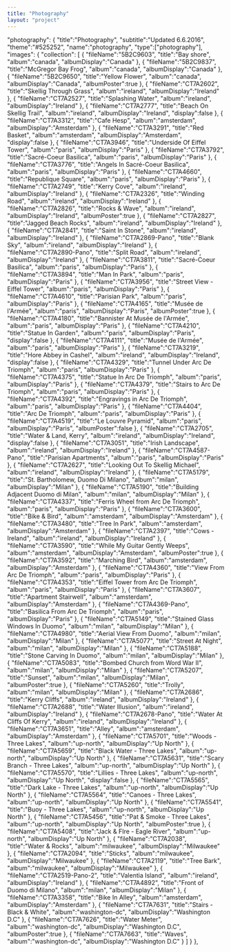```yaml
---
title: "Photography"
layout: "project"
---
```

"photography": {
        "title":"Photography",
        "subtitle":"Updated 6.6.2016",
        "theme":"#525252",
        "name":"photography",
        "type":["photography"],
        "images": {
            "collection": [
                {
                    "fileName":"5B2C9603",
                    "title":"Bay shore",
                    "album":"canada",
                    "albumDisplay":"Canada"
                },
                {
                    "fileName":"5B2C9837",
                    "title":"McGregor Bay Frog",
                    "album":"canada",
                    "albumDisplay":"Canada"
                },
                {
                    "fileName":"5B2C9650",
                    "title":"Yellow Flower",
                    "album":"canada",
                    "albumDisplay":"Canada",
                    "albumPoster":true
                },
                {
                    "fileName":"CT7A2602",
                    "title":"Skellig Through Grass",
                    "album":"ireland",
                    "albumDisplay":"Ireland"
                },
                {
                    "fileName":"CT7A2527",
                    "title":"Splashing Water",
                    "album":"ireland",
                    "albumDisplay":"Ireland"
                },
                {
                    "fileName":"CT7A2777",
                    "title":"Beach On Skellig Trail",
                    "album":"ireland",
                    "albumDisplay":"Ireland",
                    "display":false
                },
                {
                    "fileName":"CT7A3312",
                    "title":"Cafe Hesp",
                    "album":"amsterdam",
                    "albumDisplay":"Amsterdam"
                },
                {
                    "fileName":"CT7A3291",
                    "title":"Red Basket",
                    "album":"amsterdam",
                    "albumDisplay":"Amsterdam",
                    "display":false
                },
                {
                    "fileName":"CT7A3946",
                    "title":"Underside Of Eiffel Tower",
                    "album":"paris",
                    "albumDisplay":"Paris"
                },
                {
                    "fileName":"CT7A3792",
                    "title":"Sacré-Coeur Basilica",
                    "album":"paris",
                    "albumDisplay":"Paris"
                },
                {
                    "fileName":"CT7A3776",
                    "title":"Angels In Sacré-Coeur Basilica",
                    "album":"paris",
                    "albumDisplay":"Paris"
                },
                {
                    "fileName":"CT7A4660",
                    "title":"Republique Square",
                    "album":"paris",
                    "albumDisplay":"Paris"
                },
                {
                    "fileName":"CT7A2749",
                    "title":"Kerry Cove",
                    "album":"ireland",
                    "albumDisplay":"Ireland"
                },
                {
                    "fileName":"CT7A2326",
                    "title":"Winding Road",
                    "album":"ireland",
                    "albumDisplay":"Ireland"
                },
                {
                    "fileName":"CT7A2826",
                    "title":"Rocks & Wave",
                    "album":"ireland",
                    "albumDisplay":"Ireland",
                    "albumPoster":true
                },
                {
                    "fileName":"CT7A2827",
                    "title":"Jagged Beach Rocks",
                    "album":"ireland",
                    "albumDisplay":"Ireland"
                },
                {
                    "fileName":"CT7A2841",
                    "title":"Saint In Stone",
                    "album":"ireland",
                    "albumDisplay":"Ireland"
                },
                {
                    "fileName":"CT7A2869-Pano",
                    "title":"Blank Sky",
                    "album":"ireland",
                    "albumDisplay":"Ireland"
                },
                {
                    "fileName":"CT7A2890-Pano",
                    "title":"Split Road",
                    "album":"ireland",
                    "albumDisplay":"Ireland"
                },
                {
                    "fileName":"CT7A3811",
                    "title":"Sacré-Coeur Basilica",
                    "album":"paris",
                    "albumDisplay":"Paris"
                },
                {
                    "fileName":"CT7A3894",
                    "title":"Man In Park",
                    "album":"paris",
                    "albumDisplay":"Paris"
                },
                {
                    "fileName":"CT7A3956",
                    "title":"Street View - Eiffel Tower",
                    "album":"paris",
                    "albumDisplay":"Paris"
                },
                {
                    "fileName":"CT7A4610",
                    "title":"Parisian Park",
                    "album":"paris",
                    "albumDisplay":"Paris"
                },
                {
                    "fileName":"CT7A4165",
                    "title":"Musée de l'Armée",
                    "album":"paris",
                    "albumDisplay":"Paris",
                    "albumPoster":true
                },
                {
                    "fileName":"CT7A4180",
                    "title":"Bannister At Musée de l'Armée",
                    "album":"paris",
                    "albumDisplay":"Paris"
                },
                {
                    "fileName":"CT7A4210",
                    "title":"Statue In Garden",
                    "album":"paris",
                    "albumDisplay":"Paris",
                    "display":false
                },
                {
                    "fileName":"CT7A4111",
                    "title":"Musée de l'Armée",
                    "album":"paris",
                    "albumDisplay":"Paris"
                },
                {
                    "fileName":"CT7A3219",
                    "title":"Hore Abbey in Cashel",
                    "album":"ireland",
                    "albumDisplay":"Ireland",
                    "display":false
                },
                {
                    "fileName":"CT7A4329",
                    "title":"Tunnel Under Arc De Triomph",
                    "album":"paris",
                    "albumDisplay":"Paris"
                },
                {
                    "fileName":"CT7A4375",
                    "title":"Statue In Arc De Triomph",
                    "album":"paris",
                    "albumDisplay":"Paris"
                },
                {
                    "fileName":"CT7A4379",
                    "title":"Stairs to Arc De Triomph",
                    "album":"paris",
                    "albumDisplay":"Paris"
                },
                {
                    "fileName":"CT7A4392",
                    "title":"Engravings in Arc De Triomph",
                    "album":"paris",
                    "albumDisplay":"Paris"
                },
                {
                    "fileName":"CT7A4404",
                    "title":"Arc De Triomph",
                    "album":"paris",
                    "albumDisplay":"Paris"
                },
                {
                    "fileName":"CT7A4519",
                    "title":"Le Louvre Pyramid",
                    "album":"paris",
                    "albumDisplay":"Paris",
                    "albumPoster":false
                },
                {
                    "fileName":"CT7A2705",
                    "title":"Water & Land, Kerry",
                    "album":"ireland",
                    "albumDisplay":"Ireland",
                    "display":false
                },
                {
                    "fileName":"CT7A3051",
                    "title":"Irish Landscape",
                    "album":"ireland",
                    "albumDisplay":"Ireland"
                },
                {
                    "fileName":"CT7A4587-Pano",
                    "title":"Parisian Apartments",
                    "album":"paris",
                    "albumDisplay":"Paris"
                },
                {
                    "fileName":"CT7A2627",
                    "title":"Looking Out To Skellig Michael",
                    "album":"ireland",
                    "albumDisplay":"Ireland"
                },
                {
                    "fileName":"CT7A5179",
                    "title":"St. Bartholomew, Duomo Di Milano",
                    "album":"milan",
                    "albumDisplay":"Milan"
                },
                {
                    "fileName":"CT7A5190",
                    "title":"Building Adjacent Duomo di Milan",
                    "album":"milan",
                    "albumDisplay":"Milan"
                },
                {
                    "fileName":"CT7A4337",
                    "title":"Ferris Wheel from Arc De Triomph",
                    "album":"paris",
                    "albumDisplay":"Paris"
                },
                {
                    "fileName":"CT7A3600",
                    "title":"Bike & Bird",
                    "album":"amsterdam",
                    "albumDisplay":"Amsterdam"
                },
                {
                    "fileName":"CT7A3480",
                    "title":"Tree In Park",
                    "album":"amsterdam",
                    "albumDisplay":"Amsterdam"
                },
                {
                    "fileName":"CT7A2397",
                    "title":"Cows - Ireland",
                    "album":"ireland",
                    "albumDisplay":"Ireland"
                },
                {
                    "fileName":"CT7A3590",
                    "title":"While My Guitar Gently Weeps",
                    "album":"amsterdam",
                    "albumDisplay":"Amsterdam",
                    "albumPoster":true
                },
                {
                    "fileName":"CT7A3592",
                    "title":"Marching Bird",
                    "album":"amsterdam",
                    "albumDisplay":"Amsterdam"
                },
                {
                    "fileName":"CT7A4360",
                    "title":"View From Arc De Triomph",
                    "album":"paris",
                    "albumDisplay":"Paris"
                },
                {
                    "fileName":"CT7A4353",
                    "title":"Eiffel Tower from Arc De Triomph",
                    "album":"paris",
                    "albumDisplay":"Paris"
                },
                {
                    "fileName":"CT7A3607",
                    "title":"Apartment Stairwell",
                    "album":"amsterdam",
                    "albumDisplay":"Amsterdam"
                },
                {
                    "fileName":"CT7A4369-Pano",
                    "title":"Basilica From Arc De Triomph",
                    "album":"paris",
                    "albumDisplay":"Paris"
                },
                {
                    "fileName":"CT7A5149",
                    "title":"Stained Glass Windows In Duomo",
                    "album":"milan",
                    "albumDisplay":"Milan"
                },
                {
                    "fileName":"CT7A4980",
                    "title":"Aerial View From Duomo",
                    "album":"milan",
                    "albumDisplay":"Milan"
                },
                {
                    "fileName":"CT7A5077",
                    "title":"Street At Night",
                    "album":"milan",
                    "albumDisplay":"Milan"
                },
                {
                    "fileName":"CT7A5188",
                    "title":"Stone Carving In Duomo",
                    "album":"milan",
                    "albumDisplay":"Milan"
                },
                {
                    "fileName":"CT7A5083",
                    "title":"Bombed Church from Word War II",
                    "album":"milan",
                    "albumDisplay":"Milan"
                },
                {
                    "fileName":"CT7A5207",
                    "title":"Sunset",
                    "album":"milan",
                    "albumDisplay":"Milan",
                    "albumPoster":true
                },
                {
                    "fileName":"CT7A5260",
                    "title":"Trolly",
                    "album":"milan",
                    "albumDisplay":"Milan"
                },
                {
                    "fileName":"CT7A2686",
                    "title":"Kerry Cliffs",
                    "album":"ireland",
                    "albumDisplay":"Ireland"
                },
                {
                    "fileName":"CT7A2688",
                    "title":"Water Illusion",
                    "album":"ireland",
                    "albumDisplay":"Ireland"
                },
                {
                    "fileName":"CT7A2678-Pano",
                    "title":"Water At Cliffs Of Kerry",
                    "album":"ireland",
                    "albumDisplay":"Ireland"
                },
                {
                    "fileName":"CT7A3651",
                    "title":"Alley",
                    "album":"amsterdam",
                    "albumDisplay":"Amsterdam"
                },
                {
                    "fileName":"CT7A5701",
                    "title":"Woods - Three Lakes",
                    "album":"up-north",
                    "albumDisplay":"Up North"
                },
                {
                    "fileName":"CT7A5659",
                    "title":"Black Water - Three Lakes",
                    "album":"up-north",
                    "albumDisplay":"Up North"
                },
                {
                    "fileName":"CT7A5631",
                    "title":"Scary Branch - Three Lakes",
                    "album":"up-north",
                    "albumDisplay":"Up North"
                },
                {
                    "fileName":"CT7A5570",
                    "title":"Lillies - Three Lakes",
                    "album":"up-north",
                    "albumDisplay":"Up North",
                    "display":false
                },
                {
                    "fileName":"CT7A5565",
                    "title":"Dark Lake - Three Lakes",
                    "album":"up-north",
                    "albumDisplay":"Up North"
                },
                {
                    "fileName":"CT7A5564",
                    "title":"Canoes - Three Lakes",
                    "album":"up-north",
                    "albumDisplay":"Up North"
                },
                {
                    "fileName":"CT7A5541",
                    "title":"Buoy - Three Lakes",
                    "album":"up-north",
                    "albumDisplay":"Up North"
                },
                {
                    "fileName":"CT7A5456",
                    "title":"Pat & Smoke - Three Lakes",
                    "album":"up-north",
                    "albumDisplay":"Up North",
                    "albumPoster":true
                },
                {
                    "fileName":"CT7A5408",
                    "title":"Jack & FIre - Eagle River",
                    "album":"up-north",
                    "albumDisplay":"Up North"
                },
                {
                    "fileName":"CT7A2038",
                    "title":"Water & Rocks",
                    "album":"milwaukee",
                    "albumDisplay":"Milwaukee"
                },
                {
                    "fileName":"CT7A2094",
                    "title":"Sticks",
                    "album":"milwaukee",
                    "albumDisplay":"Milwaukee"
                },
                {
                    "fileName":"CT7A2119",
                    "title":"Tree Bark",
                    "album":"milwaukee",
                    "albumDisplay":"Milwaukee"
                },
                {
                    "fileName":"CT7A2519-Pano-2",
                    "title":"Valentia Island",
                    "album":"ireland",
                    "albumDisplay":"Ireland"
                },
                {
                    "fileName":"CT7A4892",
                    "title":"Front of Duomo di Milano",
                    "album":"milan",
                    "albumDisplay":"Milan"
                },
                {
                    "fileName":"CT7A3358",
                    "title":"Bike In Alley",
                    "album":"amsterdam",
                    "albumDisplay":"Amsterdam"
                },
                {
                    "fileName":"CT7A7631",
                    "title":"Stairs - Black & White",
                    "album":"washington-dc",
                    "albumDisplay":"Washington D.C"
                },
                {
                    "fileName":"CT7A7626",
                    "title":"Water Meter",
                    "album":"washington-dc",
                    "albumDisplay":"Washington D.C",
                    "albumPoster":true
                },
                {
                    "fileName":"CT7A7663",
                    "title":"Waves",
                    "album":"washington-dc",
                    "albumDisplay":"Washington D.C"
                }
            ]
        }
    },